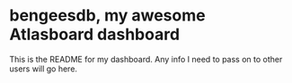 # bengeesdb, my awesome Atlasboard dashboard
This is the README for my dashboard. Any info I need to pass on to other users will go here.